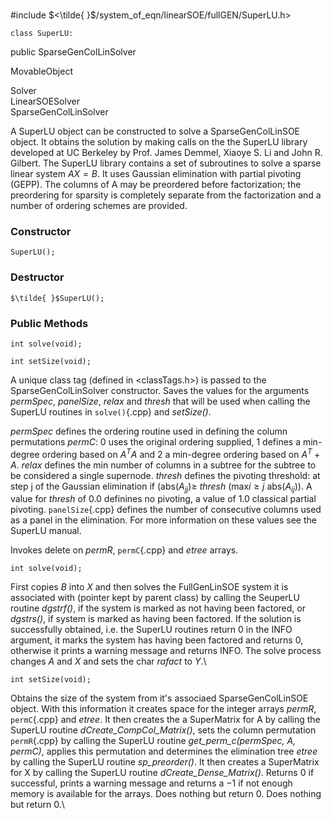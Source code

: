\
#include $<\tilde{
}$/system_of_eqn/linearSOE/fullGEN/SuperLU.h$>$

```{.cpp}
class SuperLU:
```
 public SparseGenColLinSolver


MovableObject

Solver\
LinearSOESolver\
SparseGenColLinSolver

A SuperLU object can be constructed to solve a SparseGenColLinSOE
object. It obtains the solution by making calls on the the SuperLU
library developed at UC Berkeley by Prof. James Demmel, Xiaoye S. Li and
John R. Gilbert. The SuperLU library contains a set of subroutines to
solve a sparse linear system $AX=B$. It uses Gaussian elimination with
partial pivoting (GEPP). The columns of A may be preordered before
factorization; the preordering for sparsity is completely separate from
the factorization and a number of ordering schemes are provided.
### Constructor


```{.cpp}
SuperLU();
```

### Destructor


```{.cpp}
$\tilde{ }$SuperLU();
```

### Public Methods


```{.cpp}
int solve(void);
```



```{.cpp}
int setSize(void);
```




A unique class tag (defined in $<$classTags.h$>$) is passed to the
SparseGenColLinSolver constructor. Saves the values for the arguments
*permSpec*, *panelSize*, *relax* and *thresh* that will be used when
calling the SuperLU routines in `solve()`{.cpp} and *setSize()*.

*permSpec* defines the ordering routine used in defining the column
permutations *permC*: $0$ uses the original ordering supplied, $1$
defines a min-degree ordering based on $A^TA$ and $2$ a min-degree
ordering based on $A^T + A$. *relax* defines the min number of columns
in a subtree for the subtree to be considered a single supernode.
*thresh* defines the pivoting threshold: at step j of the Gaussian
elimination if (abs$(A_{jj}) \ge$ *thresh* (max$i \ge j$ abs($A_{ij}$)).
A value for *thresh* of $0.0$ definines no pivoting, a value of $1.0$
classical partial pivoting. `panelSize`{.cpp} defines the number of
consecutive columns used as a panel in the elimination. For more
information on these values see the SuperLU manual.

Invokes delete on *permR*, `permC`{.cpp} and *etree* arrays.

```{.cpp}
int solve(void);
```


First copies $B$ into $X$ and then solves the FullGenLinSOE system it is
associated with (pointer kept by parent class) by calling the SeuperLU
routine *dgstrf()*, if the system is marked as not having been factored,
or *dgstrs()*, if system is marked as having been factored. If the
solution is successfully obtained, i.e. the SuperLU routines return $0$
in the INFO argument, it marks the system has having been factored and
returns $0$, otherwise it prints a warning message and returns INFO. The
solve process changes $A$ and $X$ and sets the char *rafact* to *Y*.\

```{.cpp}
int setSize(void);
```


Obtains the size of the system from it's associaed SparseGenColLinSOE
object. With this information it creates space for the integer arrays
*permR*, `permC`{.cpp} and *etree*. It then creates the a SuperMatrix for A by
calling the SuperLU routine *dCreate_CompCol_Matrix()*, sets the column
permutation `permR`{.cpp} by calling the SuperLU routine *get_perm_c(permSpec,
A, permC)*, applies this permutation and determines the elimination tree
*etree* by calling the SuperLU routine *sp_preorder()*. It then creates
a SuperMatrix for X by calling the SuperLU routine
*dCreate_Dense_Matrix()*. Returns $0$ if successful, prints a warning
message and returns a $-1$ if not enough memory is available for the
arrays.
Does nothing but return $0$.
Does nothing but return $0$.\
